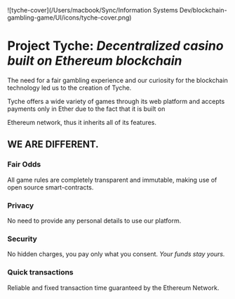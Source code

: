 ![tyche-cover](/Users/macbook/Sync/Information Systems Dev/blockchain-gambling-game/UI/icons/tyche-cover.png)

# Project Tyche: *Decentralized casino built on Ethereum blockchain* 

 The need for a fair gambling experience and our curiosity for the blockchain technology led us to the creation of Tyche.

Tyche offers a wide variety of games through its web platform and accepts payments only in Ether due to the fact that it is built on

Ethereum network, thus it inherits all of its features.

## WE ARE DIFFERENT. 

### Fair Odds

All game rules are completely transparent and immutable, making use of open source smart-contracts.

### Privacy

No need to provide any personal details to use our platform.

### Security

No hidden charges, you pay only what you consent.
 *Your funds stay yours.* 

### Quick transactions

Reliable and fixed transaction time guaranteed by the Ethereum Network. 
